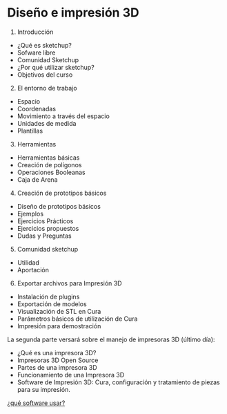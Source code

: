 # Diseño e impresión 3D

1. Introducción
- ¿Qué es sketchup?
- Sofware libre
- Comunidad Sketchup
- ¿Por qué utilizar sketchup?
- Objetivos del curso

2. El entorno de trabajo

- Espacio
- Coordenadas
- Movimiento a través del espacio
- Unidades de medida
- Plantillas

3. Herramientas

- Herramientas básicas
- Creación de polígonos
- Operaciones Booleanas
- Caja de Arena

4. Creación de prototipos básicos

- Diseño de prototipos básicos
- Ejemplos
- Ejercicios Prácticos
- Ejercicios propuestos
- Dudas y Preguntas

5. Comunidad sketchup

- Utilidad
- Aportación

6. Exportar archivos para Impresión 3D

- Instalación de plugins
- Exportación de modelos
- Visualización de STL en Cura
- Parámetros básicos de utilización de Cura
- Impresión para demostración


La segunda parte versará sobre el manejo de impresoras 3D (último día):

- ¿Qué es una impresora 3D?
- Impresoras 3D Open Source
- Partes de una impresora 3D
- Funcionamiento de una Impresora 3D
- Software de Impresión 3D: Cura, configuración y tratamiento de piezas para su impresión.

[¿qué software usar?](http://www.thingiverse.com/thing:232578)